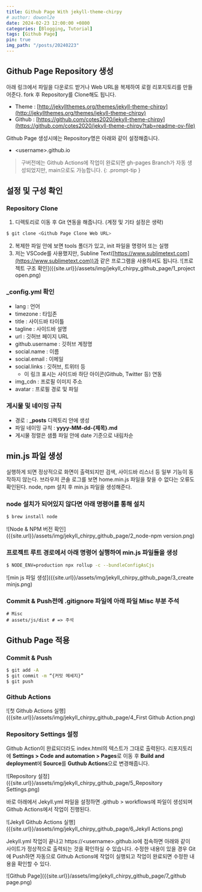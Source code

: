```yaml
---
title: Github Page With jekyll-theme-chirpy
# author: dowonl2e
date: 2024-02-23 12:00:00 +0800
categories: [Blogging, Tutorial]
tags: [Github Page]
pin: true
img_path: "/posts/20240223"
---
```


## **Github Page Repository 생성**

아래 링크에서 파일을 다운로드 받거나 Web URL을 복제하여 로컬 리포지토리를 만들어준다. fork 후 Repository를 Clone해도 됩니다.

- Theme : [http://jekyllthemes.org/themes/jekyll-theme-chirpy](http://jekyllthemes.org/themes/jekyll-theme-chirpy)
- Github : [https://github.com/cotes2020/jekyll-theme-chirpy](https://github.com/cotes2020/jekyll-theme-chirpy?tab=readme-ov-file)

Github Page 생성시에는 Repository명은 아래와 같이 설정해줍니다.

- \<username\>.github.io

> 구버전에는 Github Actions에 작업이 완료되면 gh-pages Branch가 자동 생성되었지만, main으로도 가능합니다.
> {: .prompt-tip }

## **설정 및 구성 확인**

### **Repository Clone**

1. 디렉토리로 이동 후 Git 연동을 해줍니다. (계정 및 기타 설정은 생략)

```bash
$ git clone <Github Page Clone Web URL>
```

2. 복제한 파일 안에 보면 tools 폴더가 있고, init 파일을 명령어 또는 실행
3. 저는 VSCode를 사용했지만, Subline Text([https://www.sublimetext.com](https://www.sublimetext.com))과 같은 프로그램을 사용하셔도 됩니다.
   ![프로젝트 구조 확인]({{site.url}}/assets/img/jekyll_chirpy_github_page/1_project open.png)

### **\_config.yml 확인**

- lang : 언어
- timezone : 타임존
- title : 사이드바 타이틀
- tagline : 사이드바 설명
- url : 깃허브 페이지 URL
- github.username : 깃허브 계정명
- social.name : 이름
- social.email : 이메일
- social.links : 깃허브, 트위터 등
  - 이 링크 표시는 사이드바 하단 아이콘(Github, Twitter 등) 연동
- img_cdn : 프로필 이미지 주소
- avatar : 프로필 경로 및 파일

### **게시물 및 네이밍 규칙**

- 경로 : **\_posts** 디렉토리 안에 생성
- 파일 네이밍 규칙 : **yyyy-MM-dd-{제목}.md**
- 게시물 정렬은 샘플 파일 안에 date 기준으로 내림차순

## **min.js 파일 생성**

실행하게 되면 정상적으로 화면이 출력되지만 검색, 사이드바 리스너 등 일부 기능이 동작하지 않는다. 브라우저 콘솔 로그를 보면 home.min.js 파일을 찾을 수 없다는 오류도 확인된다. node, npm 설치 후 min.js 파일을 생성해준다.

### **node 설치가 되어있지 않다면 아래 명령어를 통해 설치**

```bash
$ brew install node
```

![Node & NPM 버전 확인]({{site.url}}/assets/img/jekyll_chirpy_github_page/2_node-npm version.png)

### **프로젝트 루트 경로에서 아래 명령어 실행하여 min.js 파일들을 생성**

```bash
$ NODE_ENV=production npx rollup -c --bundleConfigAsCjs
```

![min js 파일 생성]({{site.url}}/assets/img/jekyll_chirpy_github_page/3_create minjs.png)

### **Commit & Push전에 .gitignore 파일에 아래 파일 Misc 부분 주석**

```
# Misc
# assets/js/dist # => 주석
```

## **Github Page 적용**

### **Commit & Push**

```bash
$ git add -A
$ git commit -m “{커밋 메세지}”
$ git push
```

### **Github Actions**

![첫 Github Actions 실행]({{site.url}}/assets/img/jekyll_chirpy_github_page/4_First Github Action.png)

### **Repository Settings 설정**

Github Action이 완료되더라도 index.html의 텍스트가 그대로 출력된다. 리포지토리에 **Settings > Code and automation > Pages**로 이동 후 **Build and deployment**에 **Source**를 **Guthub Actions**으로 변경해줍니다.

![Repository 설정]({{site.url}}/assets/img/jekyll_chirpy_github_page/5_Repository Settings.png)

바로 아래에서 Jekyll.yml 파일을 설정하면 .github > workflows에 파일이 생성되며 Github Actions에서 작업이 진행된다.

![Jekyll Github Actions 실행]({{site.url}}/assets/img/jekyll_chirpy_github_page/6_Jekyll Actions.png)

Jekyll.yml 작업이 끝나고 https://\<username\>.github.io에 접속하면 아래와 같이 사이트가 정상적으로 출력되는 것을 확인하실 수 있습니다. 수정한 내용이 있을 경우 Git에 Push하면 자동으로 Github Actions에 작업이 실행되고 작업이 완료되면 수정한 내용을 확인할 수 있다.

![Github Page]({{site.url}}/assets/img/jekyll_chirpy_github_page/7_github page.png)
